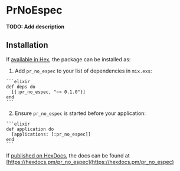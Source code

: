 # PrNoEspec

**TODO: Add description**

## Installation

If [available in Hex](https://hex.pm/docs/publish), the package can be installed as:

  1. Add `pr_no_espec` to your list of dependencies in `mix.exs`:

    ```elixir
    def deps do
      [{:pr_no_espec, "~> 0.1.0"}]
    end
    ```

  2. Ensure `pr_no_espec` is started before your application:

    ```elixir
    def application do
      [applications: [:pr_no_espec]]
    end
    ```

If [published on HexDocs](https://hex.pm/docs/tasks#hex_docs), the docs can
be found at [https://hexdocs.pm/pr_no_espec](https://hexdocs.pm/pr_no_espec)

